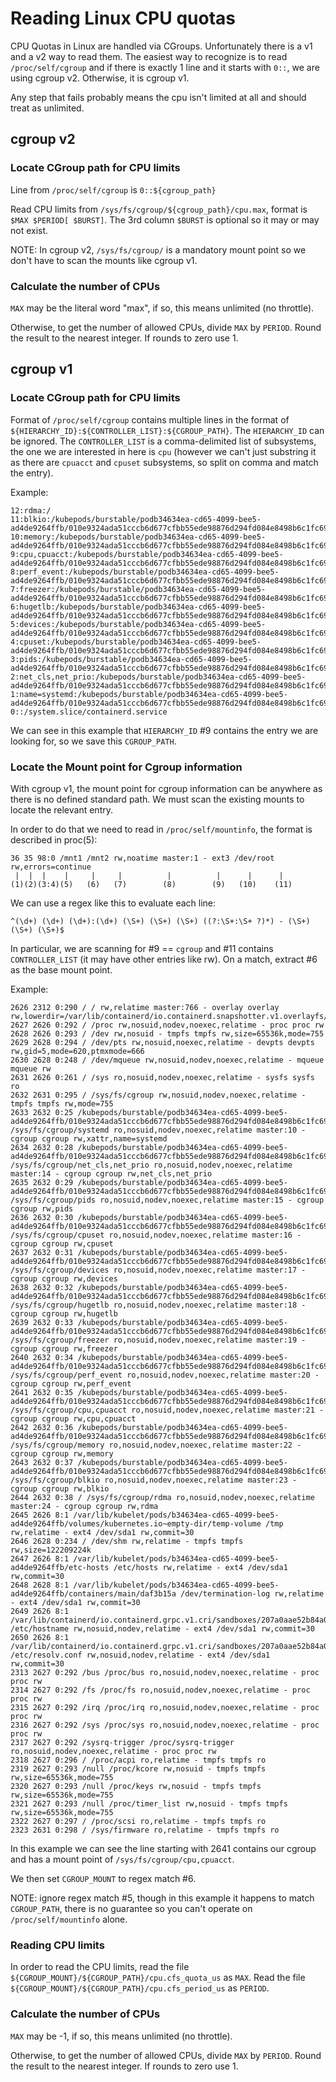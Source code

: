 # Reading Linux CPU quotas

CPU Quotas in Linux are handled via CGroups.  Unfortunately there is a v1 and a v2 way to read them.  The easiest way to recognize is to read `/proc/self/cgroup` and if there is exactly 1 line and it starts with `0::`, we are using cgroup v2.  Otherwise, it is cgroup v1. 

Any step that fails probably means the cpu isn't limited at all and should treat as unlimited.

## cgroup v2

### Locate CGroup path for CPU limits
Line from `/proc/self/cgroup` is `0::${cgroup_path}`

Read CPU limits from `/sys/fs/cgroup/${cgroup_path}/cpu.max`, format is `$MAX $PERIOD[ $BURST]`. The 3rd column `$BURST` is optional so it may or may not exist. 

NOTE: In cgroup v2, `/sys/fs/cgroup/` is a mandatory mount point so we don't have to scan the mounts like cgroup v1.

### Calculate the number of CPUs

`MAX` may be the literal word "max", if so, this means unlimited (no throttle).

Otherwise, to get the number of allowed CPUs, divide `MAX` by `PERIOD`.  Round the result to the nearest integer.  If rounds to zero use 1.


## cgroup v1

### Locate CGroup path for CPU limits

Format of `/proc/self/cgroup` contains multiple lines in the format of `${HIERARCHY_ID}:${CONTROLLER_LIST}:${CGROUP_PATH}`.  The `HIERARCHY_ID` can be ignored.  The `CONTROLLER_LIST` is a comma-delimited list of subsystems, the one we are interested in here is `cpu` (however we can't just substring it as there are `cpuacct` and `cpuset` subsystems, so split on comma and match the entry).

Example:
```
12:rdma:/
11:blkio:/kubepods/burstable/podb34634ea-cd65-4099-bee5-ad4de9264ffb/010e9324ada51cccb6d677cfbb55ede98876d294fd084e8498b6c1fc69056b1f
10:memory:/kubepods/burstable/podb34634ea-cd65-4099-bee5-ad4de9264ffb/010e9324ada51cccb6d677cfbb55ede98876d294fd084e8498b6c1fc69056b1f
9:cpu,cpuacct:/kubepods/burstable/podb34634ea-cd65-4099-bee5-ad4de9264ffb/010e9324ada51cccb6d677cfbb55ede98876d294fd084e8498b6c1fc69056b1f
8:perf_event:/kubepods/burstable/podb34634ea-cd65-4099-bee5-ad4de9264ffb/010e9324ada51cccb6d677cfbb55ede98876d294fd084e8498b6c1fc69056b1f
7:freezer:/kubepods/burstable/podb34634ea-cd65-4099-bee5-ad4de9264ffb/010e9324ada51cccb6d677cfbb55ede98876d294fd084e8498b6c1fc69056b1f
6:hugetlb:/kubepods/burstable/podb34634ea-cd65-4099-bee5-ad4de9264ffb/010e9324ada51cccb6d677cfbb55ede98876d294fd084e8498b6c1fc69056b1f
5:devices:/kubepods/burstable/podb34634ea-cd65-4099-bee5-ad4de9264ffb/010e9324ada51cccb6d677cfbb55ede98876d294fd084e8498b6c1fc69056b1f
4:cpuset:/kubepods/burstable/podb34634ea-cd65-4099-bee5-ad4de9264ffb/010e9324ada51cccb6d677cfbb55ede98876d294fd084e8498b6c1fc69056b1f
3:pids:/kubepods/burstable/podb34634ea-cd65-4099-bee5-ad4de9264ffb/010e9324ada51cccb6d677cfbb55ede98876d294fd084e8498b6c1fc69056b1f
2:net_cls,net_prio:/kubepods/burstable/podb34634ea-cd65-4099-bee5-ad4de9264ffb/010e9324ada51cccb6d677cfbb55ede98876d294fd084e8498b6c1fc69056b1f
1:name=systemd:/kubepods/burstable/podb34634ea-cd65-4099-bee5-ad4de9264ffb/010e9324ada51cccb6d677cfbb55ede98876d294fd084e8498b6c1fc69056b1f
0::/system.slice/containerd.service
```

We can see in this example that `HIERARCHY_ID` #9 contains the entry we are looking for, so we save this `CGROUP_PATH`.


### Locate the Mount point for Cgroup information

With cgroup v1, the mount point for cgroup information can be anywhere as there is no defined standard path.  We must scan the existing mounts to locate the relevant entry.

In order to do that we need to read in `/proc/self/mountinfo`, the format is described in proc(5):
```
36 35 98:0 /mnt1 /mnt2 rw,noatime master:1 - ext3 /dev/root rw,errors=continue
 |  |  |    |     |     |          |          |      |      |
(1)(2)(3:4)(5)   (6)   (7)        (8)        (9)   (10)    (11)
```

We can use a regex like this to evaluate each line:
```
^(\d+) (\d+) (\d+):(\d+) (\S+) (\S+) (\S+) ((?:\S+:\S+ ?)*) - (\S+) (\S+) (\S+)$
```

In particular, we are scanning for #9 == `cgroup` and #11 contains `CONTROLLER_LIST` (it may have other entries like rw).  On a match, extract #6 as the base mount point.

Example:
```
2626 2312 0:290 / / rw,relatime master:766 - overlay overlay rw,lowerdir=/var/lib/containerd/io.containerd.snapshotter.v1.overlayfs/snapshots/183/fs,upperdir=/var/lib/containerd/io.containerd.snapshotter.v1.overlayfs/snapshots/660/fs,workdir=/var/lib/containerd/io.containerd.snapshotter.v1.overlayfs/snapshots/660/work
2627 2626 0:292 / /proc rw,nosuid,nodev,noexec,relatime - proc proc rw
2628 2626 0:293 / /dev rw,nosuid - tmpfs tmpfs rw,size=65536k,mode=755
2629 2628 0:294 / /dev/pts rw,nosuid,noexec,relatime - devpts devpts rw,gid=5,mode=620,ptmxmode=666
2630 2628 0:248 / /dev/mqueue rw,nosuid,nodev,noexec,relatime - mqueue mqueue rw
2631 2626 0:261 / /sys ro,nosuid,nodev,noexec,relatime - sysfs sysfs ro
2632 2631 0:295 / /sys/fs/cgroup rw,nosuid,nodev,noexec,relatime - tmpfs tmpfs rw,mode=755
2633 2632 0:25 /kubepods/burstable/podb34634ea-cd65-4099-bee5-ad4de9264ffb/010e9324ada51cccb6d677cfbb55ede98876d294fd084e8498b6c1fc69056b1f /sys/fs/cgroup/systemd ro,nosuid,nodev,noexec,relatime master:10 - cgroup cgroup rw,xattr,name=systemd
2634 2632 0:28 /kubepods/burstable/podb34634ea-cd65-4099-bee5-ad4de9264ffb/010e9324ada51cccb6d677cfbb55ede98876d294fd084e8498b6c1fc69056b1f /sys/fs/cgroup/net_cls,net_prio ro,nosuid,nodev,noexec,relatime master:14 - cgroup cgroup rw,net_cls,net_prio
2635 2632 0:29 /kubepods/burstable/podb34634ea-cd65-4099-bee5-ad4de9264ffb/010e9324ada51cccb6d677cfbb55ede98876d294fd084e8498b6c1fc69056b1f /sys/fs/cgroup/pids ro,nosuid,nodev,noexec,relatime master:15 - cgroup cgroup rw,pids
2636 2632 0:30 /kubepods/burstable/podb34634ea-cd65-4099-bee5-ad4de9264ffb/010e9324ada51cccb6d677cfbb55ede98876d294fd084e8498b6c1fc69056b1f /sys/fs/cgroup/cpuset ro,nosuid,nodev,noexec,relatime master:16 - cgroup cgroup rw,cpuset
2637 2632 0:31 /kubepods/burstable/podb34634ea-cd65-4099-bee5-ad4de9264ffb/010e9324ada51cccb6d677cfbb55ede98876d294fd084e8498b6c1fc69056b1f /sys/fs/cgroup/devices ro,nosuid,nodev,noexec,relatime master:17 - cgroup cgroup rw,devices
2638 2632 0:32 /kubepods/burstable/podb34634ea-cd65-4099-bee5-ad4de9264ffb/010e9324ada51cccb6d677cfbb55ede98876d294fd084e8498b6c1fc69056b1f /sys/fs/cgroup/hugetlb ro,nosuid,nodev,noexec,relatime master:18 - cgroup cgroup rw,hugetlb
2639 2632 0:33 /kubepods/burstable/podb34634ea-cd65-4099-bee5-ad4de9264ffb/010e9324ada51cccb6d677cfbb55ede98876d294fd084e8498b6c1fc69056b1f /sys/fs/cgroup/freezer ro,nosuid,nodev,noexec,relatime master:19 - cgroup cgroup rw,freezer
2640 2632 0:34 /kubepods/burstable/podb34634ea-cd65-4099-bee5-ad4de9264ffb/010e9324ada51cccb6d677cfbb55ede98876d294fd084e8498b6c1fc69056b1f /sys/fs/cgroup/perf_event ro,nosuid,nodev,noexec,relatime master:20 - cgroup cgroup rw,perf_event
2641 2632 0:35 /kubepods/burstable/podb34634ea-cd65-4099-bee5-ad4de9264ffb/010e9324ada51cccb6d677cfbb55ede98876d294fd084e8498b6c1fc69056b1f /sys/fs/cgroup/cpu,cpuacct ro,nosuid,nodev,noexec,relatime master:21 - cgroup cgroup rw,cpu,cpuacct
2642 2632 0:36 /kubepods/burstable/podb34634ea-cd65-4099-bee5-ad4de9264ffb/010e9324ada51cccb6d677cfbb55ede98876d294fd084e8498b6c1fc69056b1f /sys/fs/cgroup/memory ro,nosuid,nodev,noexec,relatime master:22 - cgroup cgroup rw,memory
2643 2632 0:37 /kubepods/burstable/podb34634ea-cd65-4099-bee5-ad4de9264ffb/010e9324ada51cccb6d677cfbb55ede98876d294fd084e8498b6c1fc69056b1f /sys/fs/cgroup/blkio ro,nosuid,nodev,noexec,relatime master:23 - cgroup cgroup rw,blkio
2644 2632 0:38 / /sys/fs/cgroup/rdma ro,nosuid,nodev,noexec,relatime master:24 - cgroup cgroup rw,rdma
2645 2626 8:1 /var/lib/kubelet/pods/b34634ea-cd65-4099-bee5-ad4de9264ffb/volumes/kubernetes.io~empty-dir/temp-volume /tmp rw,relatime - ext4 /dev/sda1 rw,commit=30
2646 2628 0:234 / /dev/shm rw,relatime - tmpfs tmpfs rw,size=122209224k
2647 2626 8:1 /var/lib/kubelet/pods/b34634ea-cd65-4099-bee5-ad4de9264ffb/etc-hosts /etc/hosts rw,relatime - ext4 /dev/sda1 rw,commit=30
2648 2628 8:1 /var/lib/kubelet/pods/b34634ea-cd65-4099-bee5-ad4de9264ffb/containers/main/daf3b15a /dev/termination-log rw,relatime - ext4 /dev/sda1 rw,commit=30
2649 2626 8:1 /var/lib/containerd/io.containerd.grpc.v1.cri/sandboxes/207a0aae52b84a0b7a6eb703fd9db54fd97566c7f034e72ceb984e01471c8040/hostname /etc/hostname rw,nosuid,nodev,relatime - ext4 /dev/sda1 rw,commit=30
2650 2626 8:1 /var/lib/containerd/io.containerd.grpc.v1.cri/sandboxes/207a0aae52b84a0b7a6eb703fd9db54fd97566c7f034e72ceb984e01471c8040/resolv.conf /etc/resolv.conf rw,nosuid,nodev,relatime - ext4 /dev/sda1 rw,commit=30
2313 2627 0:292 /bus /proc/bus ro,nosuid,nodev,noexec,relatime - proc proc rw
2314 2627 0:292 /fs /proc/fs ro,nosuid,nodev,noexec,relatime - proc proc rw
2315 2627 0:292 /irq /proc/irq ro,nosuid,nodev,noexec,relatime - proc proc rw
2316 2627 0:292 /sys /proc/sys ro,nosuid,nodev,noexec,relatime - proc proc rw
2317 2627 0:292 /sysrq-trigger /proc/sysrq-trigger ro,nosuid,nodev,noexec,relatime - proc proc rw
2318 2627 0:296 / /proc/acpi ro,relatime - tmpfs tmpfs ro
2319 2627 0:293 /null /proc/kcore rw,nosuid - tmpfs tmpfs rw,size=65536k,mode=755
2320 2627 0:293 /null /proc/keys rw,nosuid - tmpfs tmpfs rw,size=65536k,mode=755
2321 2627 0:293 /null /proc/timer_list rw,nosuid - tmpfs tmpfs rw,size=65536k,mode=755
2322 2627 0:297 / /proc/scsi ro,relatime - tmpfs tmpfs ro
2323 2631 0:298 / /sys/firmware ro,relatime - tmpfs tmpfs ro
```

In this example we can see the line starting with 2641 contains our cgroup and has a mount point of `/sys/fs/cgroup/cpu,cpuacct`.

We then set `CGROUP_MOUNT` to regex match #6.

NOTE: ignore regex match #5, though in this example it happens to match `CGROUP_PATH`, there is no guarantee so you can't operate on `/proc/self/mountinfo` alone.

### Reading CPU limits

In order to read the CPU limits, read the file `${CGROUP_MOUNT}/${CGROUP_PATH}/cpu.cfs_quota_us` as `MAX`.  Read the file `${CGROUP_MOUNT}/${CGROUP_PATH}/cpu.cfs_period_us` as `PERIOD`.

### Calculate the number of CPUs

`MAX` may be -1, if so, this means unlimited (no throttle).

Otherwise, to get the number of allowed CPUs, divide `MAX` by `PERIOD`.  Round the result to the nearest integer.  If rounds to zero use 1.


